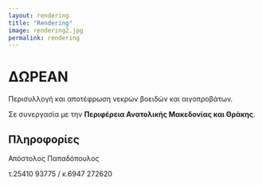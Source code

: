 ```yaml
---
layout: rendering
title: "Rendering"
image: rendering2.jpg
permalink: rendering
---
```

# **ΔΩΡΕΑΝ**
Περισυλλογή και αποτέφρωση
νεκρών βοειδών και αιγοπροβάτων.

Σε συνεργασία με την 
**Περιφέρεια Ανατολικής Μακεδονίας και Θράκης**.



## **Πληροφορίες**
Απόστολος Παπαδόπουλος

τ.25410 93775 / κ.6947 272620